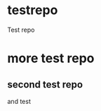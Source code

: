 testrepo
========

Test repo

more test repo
========


second test repo
-----------------

and test
